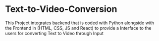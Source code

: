 # Text-to-Video-Conversion
This Project integrates backend that is coded with Python alongside with the Frontend in (HTML, CSS, JS and React) to provide a Interface to the users for converting Text to Video through Input
